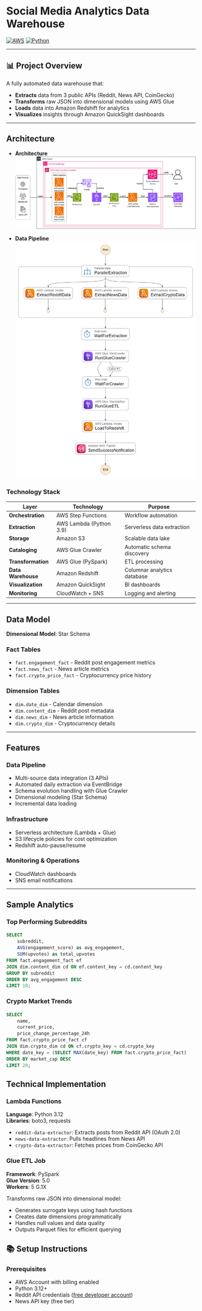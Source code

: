 # Social Media Analytics Data Warehouse

[![AWS](https://img.shields.io/badge/AWS-Cloud-orange?logo=amazon-aws)](https://aws.amazon.com)
[![Python](https://img.shields.io/badge/Python-3.12-blue?logo=python)](https://www.python.org/)



---

## 📊 Project Overview

A fully automated data warehouse that:
- **Extracts** data from 3 public APIs (Reddit, News API, CoinGecko)
- **Transforms** raw JSON into dimensional models using AWS Glue
- **Loads** data into Amazon Redshift for analytics
- **Visualizes** insights through Amazon QuickSight dashboards


---

## Architecture

- **Architecture**
![Architecture Diagram](architecture/Architecture.png)

- **Data Pipeline**
![Data Pipeline](step-functions/stepfunctions_graph.png)

### Technology Stack

| Layer | Technology | Purpose |
|-------|-----------|---------|
| **Orchestration** | AWS Step Functions | Workflow automation |
| **Extraction** | AWS Lambda (Python 3.9) | Serverless data extraction |
| **Storage** | Amazon S3 | Scalable data lake |
| **Cataloging** | AWS Glue Crawler | Automatic schema discovery |
| **Transformation** | AWS Glue (PySpark) | ETL processing |
| **Data Warehouse** | Amazon Redshift | Columnar analytics database |
| **Visualization** | Amazon QuickSight | BI dashboards |
| **Monitoring** | CloudWatch + SNS | Logging and alerting |

---

## Data Model

**Dimensional Model**: Star Schema

### Fact Tables
- `fact.engagement_fact` - Reddit post engagement metrics
- `fact.news_fact` - News article metrics
- `fact.crypto_price_fact` - Cryptocurrency price history

### Dimension Tables
- `dim.date_dim` - Calendar dimension
- `dim.content_dim` - Reddit post metadata
- `dim.news_dim` - News article information
- `dim.crypto_dim` - Cryptocurrency details


---

## Features

### Data Pipeline
- Multi-source data integration (3 APIs)
- Automated daily extraction via EventBridge
- Schema evolution handling with Glue Crawler
- Dimensional modeling (Star Schema)
- Incremental data loading

### Infrastructure
- Serverless architecture (Lambda + Glue)
- S3 lifecycle policies for cost optimization
- Redshift auto-pause/resume

### Monitoring & Operations
- CloudWatch dashboards
- SNS email notifications

---

##  Sample Analytics

### Top Performing Subreddits
```sql
SELECT 
    subreddit,
    AVG(engagement_score) as avg_engagement,
    SUM(upvotes) as total_upvotes
FROM fact.engagement_fact ef
JOIN dim.content_dim cd ON ef.content_key = cd.content_key
GROUP BY subreddit
ORDER BY avg_engagement DESC
LIMIT 10;
```

### Crypto Market Trends
```sql
SELECT 
    name,
    current_price,
    price_change_percentage_24h
FROM fact.crypto_price_fact cf
JOIN dim.crypto_dim cd ON cf.crypto_key = cd.crypto_key
WHERE date_key = (SELECT MAX(date_key) FROM fact.crypto_price_fact)
ORDER BY market_cap DESC
LIMIT 20;
```



##  Technical Implementation

### Lambda Functions
**Language**: Python 3.12  
**Libraries**: boto3, requests  

- `reddit-data-extractor`: Extracts posts from Reddit API (OAuth 2.0)
- `news-data-extractor`: Pulls headlines from News API
- `crypto-data-extractor`: Fetches prices from CoinGecko API

### Glue ETL Job
**Framework**: PySpark  
**Glue Version**: 5.0  
**Workers**: 5 G.1X

Transforms raw JSON into dimensional model:
- Generates surrogate keys using hash functions
- Creates date dimensions programmatically
- Handles null values and data quality
- Outputs Parquet files for efficient querying



## 📚 Setup Instructions

### Prerequisites
- AWS Account with billing enabled
- Python 3.12+
- Reddit API credentials ([free developer account](https://www.reddit.com/prefs/apps))
- News API key (free tier)



